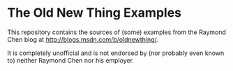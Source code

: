 The Old New Thing Examples
==========================

This repository contains the sources of (some) examples from the Raymond Chen
blog at http://blogs.msdn.com/b/oldnewthing/.

It is completely unofficial and is not endorsed by (nor probably even known
to) neither Raymond Chen nor his employer.
